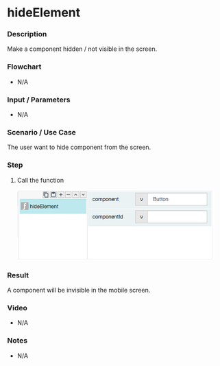 # hideElement

### Description

Make a component hidden / not visible in the screen.

### Flowchart

- N/A

### Input / Parameters

- N/A

### Scenario / Use Case

The user want to hide component from the screen.

### Step

1. Call the function

    ![](hideElement1.png?raw=true)

### Result

A component will be invisible in the mobile screen.

### Video

- N/A
<!--[![Video](http://i.imgur.com/Ot5DWAW.png)](https://youtu.be/StTqXEQ2l-Y?t=35s)-->

### Notes

- N/A